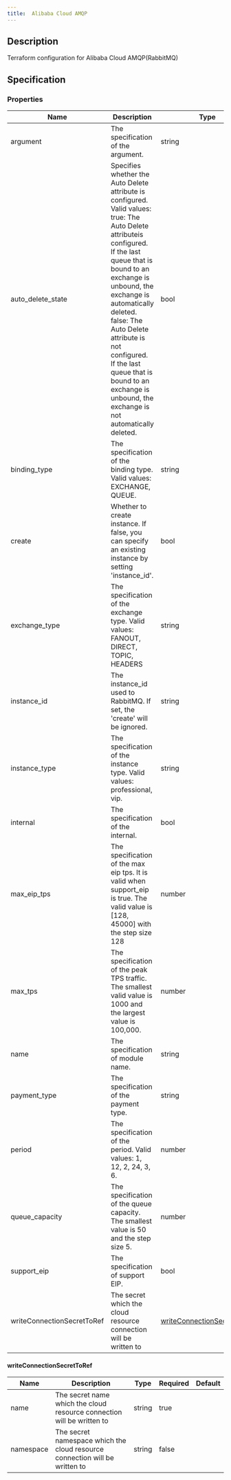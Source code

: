 ```yaml
---
title:  Alibaba Cloud AMQP
---
```


## Description

Terraform configuration for Alibaba Cloud AMQP(RabbitMQ)

## Specification


### Properties

 Name | Description | Type | Required | Default 
 ------------ | ------------- | ------------- | ------------- | ------------- 
 argument | The specification of the argument. | string | false |  
 auto_delete_state | Specifies whether the Auto Delete attribute is configured. Valid values: true: The Auto Delete attributeis configured. If the last queue that is bound to an exchange is unbound, the exchange is automatically deleted. false: The Auto Delete attribute is not configured. If the last queue that is bound to an exchange is unbound, the exchange is not automatically deleted. | bool | false |  
 binding_type | The specification of the binding type. Valid values: EXCHANGE, QUEUE. | string | false |  
 create | Whether to create instance. If false, you can specify an existing instance by setting 'instance_id'. | bool | false |  
 exchange_type | The specification of the exchange type. Valid values: FANOUT, DIRECT, TOPIC, HEADERS | string | false |  
 instance_id | The instance_id used to RabbitMQ. If set, the 'create' will be ignored. | string | false |  
 instance_type | The specification of the instance type. Valid values: professional, vip. | string | false |  
 internal | The specification of the internal. | bool | false |  
 max_eip_tps | The specification of the max eip tps. It is valid when support_eip is true. The valid value is [128, 45000] with the step size 128 | number | false |  
 max_tps | The specification of the peak TPS traffic. The smallest valid value is 1000 and the largest value is 100,000. | number | false |  
 name | The specification of module name. | string | false |  
 payment_type | The specification of the payment type. | string | false |  
 period | The specification of the period. Valid values: 1, 12, 2, 24, 3, 6. | number | false |  
 queue_capacity | The specification of the queue capacity. The smallest value is 50 and the step size 5. | number | false |  
 support_eip | The specification of support EIP. | bool | false |  
 writeConnectionSecretToRef | The secret which the cloud resource connection will be written to | [writeConnectionSecretToRef](#writeConnectionSecretToRef) | false |  


#### writeConnectionSecretToRef

 Name | Description | Type | Required | Default 
 ------------ | ------------- | ------------- | ------------- | ------------- 
 name | The secret name which the cloud resource connection will be written to | string | true |  
 namespace | The secret namespace which the cloud resource connection will be written to | string | false |  
